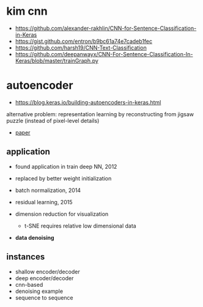 # kim cnn

- https://github.com/alexander-rakhlin/CNN-for-Sentence-Classification-in-Keras
- https://gist.github.com/entron/b9bc61a74e7cadeb1fec
- https://github.com/harsh19/CNN-Text-Classification
- https://github.com/deepanwayx/CNN-For-Sentence-Classification-In-Keras/blob/master/trainGraph.py

# autoencoder

- https://blog.keras.io/building-autoencoders-in-keras.html

alternative problem: representation learning by reconstructing from jigsaw puzzle (instead of pixel-level details)
- [paper](https://arxiv.org/abs/1603.09246)

## application

- found application in train deep NN, 2012
- replaced by better weight initialization
- batch normalization, 2014
- residual learning, 2015

- dimension reduction for visualization
  - t-SNE requires relative low dimensional data
- **data denoising**

## instances

- shallow encoder/decoder
- deep encoder/decoder
- cnn-based
- denoising example
- sequence to sequence